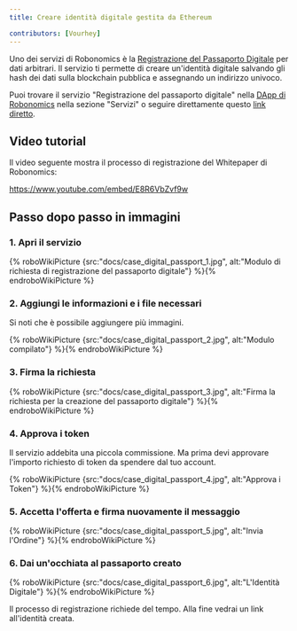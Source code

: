 ```yaml
---
title: Creare identità digitale gestita da Ethereum

contributors: [Vourhey]
---
```


Uno dei servizi di Robonomics è la [Registrazione del Passaporto Digitale](https://dapp.robonomics.network/#/passport/) per dati arbitrari. Il servizio ti permette di creare un'identità digitale salvando gli hash dei dati sulla blockchain pubblica e assegnando un indirizzo univoco.

Puoi trovare il servizio "Registrazione del passaporto digitale" nella [DApp di Robonomics](https://dapp.robonomics.network/) nella sezione "Servizi" o seguire direttamente questo [link diretto](https://dapp.robonomics.network/#/passport/).


## Video tutorial

Il video seguente mostra il processo di registrazione del Whitepaper di Robonomics:

https://www.youtube.com/embed/E8R6VbZvf9w

## Passo dopo passo in immagini

### 1. Apri il servizio

{% roboWikiPicture {src:"docs/case_digital_passport_1.jpg", alt:"Modulo di richiesta di registrazione del passaporto digitale"} %}{% endroboWikiPicture %}

### 2. Aggiungi le informazioni e i file necessari

Si noti che è possibile aggiungere più immagini.

{% roboWikiPicture {src:"docs/case_digital_passport_2.jpg", alt:"Modulo compilato"} %}{% endroboWikiPicture %}

### 3. Firma la richiesta

{% roboWikiPicture {src:"docs/case_digital_passport_3.jpg", alt:"Firma la richiesta per la creazione del passaporto digitale"} %}{% endroboWikiPicture %}


### 4. Approva i token

Il servizio addebita una piccola commissione. Ma prima devi approvare l'importo richiesto di token da spendere dal tuo account.

{% roboWikiPicture {src:"docs/case_digital_passport_4.jpg", alt:"Approva i Token"} %}{% endroboWikiPicture %}

### 5. Accetta l'offerta e firma nuovamente il messaggio

{% roboWikiPicture {src:"docs/case_digital_passport_5.jpg", alt:"Invia l'Ordine"} %}{% endroboWikiPicture %}

### 6. Dai un'occhiata al passaporto creato

{% roboWikiPicture {src:"docs/case_digital_passport_6.jpg", alt:"L'Identità Digitale"} %}{% endroboWikiPicture %}

Il processo di registrazione richiede del tempo. Alla fine vedrai un link all'identità creata.